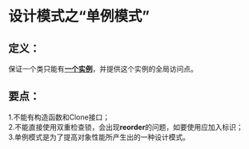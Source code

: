 <h1>设计模式之“单例模式”</h1>
<h2>定义：</h2>保证一个类只能有<u><b>一个实例</b></u>，并提供这个实例的全局访问点。<br>
<h2>要点：</h2>
1.不能有构造函数和Clone接口；<br>
2.不能直接使用双重检查锁，会出现<b>reorder</b>的问题，如要使用应加入标识；<br>
3.单例模式是为了提高对象性能所产生出的一种设计模式。<br>
